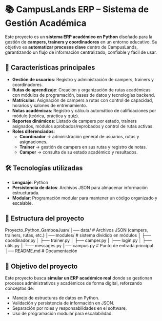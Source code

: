 # 📚 CampusLands ERP – Sistema de Gestión Académica  

Este proyecto es un **sistema ERP académico en Python** diseñado para la gestión de **campers, trainers y coordinadores** en un entorno educativo. Su objetivo es **automatizar procesos clave** dentro de CampusLands, garantizando un flujo de información centralizado, confiable y fácil de usar.  

## 🎯 Características principales  

- **Gestión de usuarios**: Registro y administración de campers, trainers y coordinadores.  
- **Rutas de aprendizaje**: Creación y organización de rutas académicas con módulos de programación, bases de datos y tecnologías backend.  
- **Matrículas**: Asignación de campers a rutas con control de capacidad, horarios y salones de entrenamiento.  
- **Notas académicas**: Registro y cálculo automático de calificaciones por módulo (teórica, práctica y quiz).  
- **Reportes dinámicos**: Listado de campers por estado, trainers asignados, módulos aprobados/reprobados y control de rutas activas.  
- **Roles diferenciados**:  
  - **Coordinador** → administración general de usuarios, rutas y asignaciones.  
  - **Trainer** → gestión de campers en sus rutas y registro de notas.  
  - **Camper** → consulta de su estado académico y resultados.  

## 🛠️ Tecnologías utilizadas  

- **Lenguaje**: Python  
- **Persistencia de datos**: Archivos JSON para almacenar información estructurada.  
- **Modular**: Programación modular para mantener un código organizado y escalable.  

## 📂 Estructura del proyecto  

Proyecto_Python_GamboaJuan/
│── data/ # Archivos JSON (campers, trainers, rutas, etc.)
│── modules/ # sistema dividido en módulos 
│ ├── coordinador.py
│ ├── trainer.py
│ ├── camper.py
│ ├── login.py
│ ├── utils.py
│ └── messages.py
│── campus.py # Punto de entrada principal
│── README.md # Documentación


## 🚀 Objetivo del proyecto  

Este proyecto busca **simular un ERP académico real** donde se gestionan procesos administrativos y académicos de forma digital, reforzando conceptos de:  

- Manejo de estructuras de datos en Python.  
- Validación y persistencia de información en JSON.  
- Separación por roles y responsabilidades en el software.  
- Uso de programación modular para escalabilidad.  

